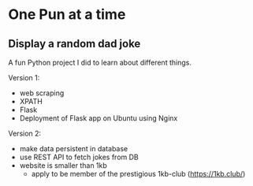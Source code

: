# One Pun at a time

## Display a random dad joke

A fun Python project I did to learn about different things.

Version 1:
- web scraping
- XPATH
- Flask
- Deployment of Flask app on Ubuntu using Nginx

Version 2:
- make data persistent in database
- use REST API to fetch jokes from DB
- website is smaller than 1kb
  - apply to be member of the prestigious 1kb-club (https://1kb.club/)